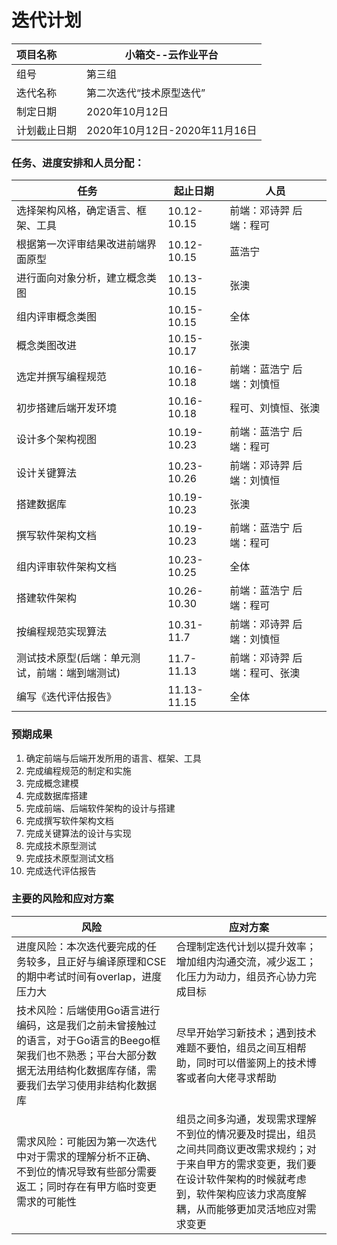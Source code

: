 # 迭代计划

| 项目名称     | 小箱交--云作业平台            |
| :----------- | ----------------------------- |
| 组号         | 第三组                        |
| 迭代名称     | 第二次迭代“技术原型迭代”      |
| 制定日期     | 2020年10月12日                |
| 计划截止日期 | 2020年10月12日-2020年11月16日 |



### 任务、进度安排和人员分配：

| 任务                                           | 起止日期    | 人员                           |
| ---------------------------------------------- | ----------- | ------------------------------ |
| 选择架构风格，确定语言、框架、工具             | 10.12-10.15 | 前端：邓诗羿  后端：程可       |
| 根据第一次评审结果改进前端界面原型             | 10.12-10.15 | 蓝浩宁                         |
| 进行面向对象分析，建立概念类图                 | 10.13-10.15 | 张澳                           |
| 组内评审概念类图                               | 10.15-10.15 | 全体                           |
| 概念类图改进                                   | 10.15-10.17 | 张澳                           |
| 选定并撰写编程规范                             | 10.16-10.18 | 前端：蓝浩宁  后端：刘慎恒     |
| 初步搭建后端开发环境                           | 10.16-10.18 | 程可、刘慎恒、张澳             |
| 设计多个架构视图                               | 10.19-10.23 | 前端：蓝浩宁  后端：程可       |
| 设计关键算法                                   | 10.23-10.26 | 前端：邓诗羿  后端：刘慎恒     |
| 搭建数据库                                     | 10.19-10.23 | 张澳                           |
| 撰写软件架构文档                               | 10.19-10.23 | 前端：蓝浩宁  后端：程可       |
| 组内评审软件架构文档                               | 10.23-10.25 | 全体                           |
| 搭建软件架构                                   | 10.26-10.30 | 前端：蓝浩宁  后端：程可       |
| 按编程规范实现算法                             | 10.31-11.7  | 前端：邓诗羿  后端：刘慎恒     |
| 测试技术原型(后端：单元测试，前端：端到端测试) | 11.7-11.13  | 前端：邓诗羿  后端：程可、张澳 |
| 编写《迭代评估报告》                           | 11.13-11.15 | 全体                           |



### 预期成果

1. 确定前端与后端开发所用的语言、框架、工具
2. 完成编程规范的制定和实施
3. 完成概念建模
4. 完成数据库搭建
5. 完成前端、后端软件架构的设计与搭建
6. 完成撰写软件架构文档
7. 完成关键算法的设计与实现
8. 完成技术原型测试
9. 完成技术原型测试文档
10. 完成迭代评估报告



### 主要的风险和应对方案

| 风险                                                         | 应对方案                                                     |
| ------------------------------------------------------------ | ------------------------------------------------------------ |
| 进度风险：本次迭代要完成的任务较多，且正好与编译原理和CSE的期中考试时间有overlap，进度压力大 | 合理制定迭代计划以提升效率；增加组内沟通交流，减少返工；化压力为动力，组员齐心协力完成目标 |
| 技术风险：后端使用Go语言进行编码，这是我们之前未曾接触过的语言，对于Go语言的Beego框架我们也不熟悉；平台大部分数据无法用结构化数据库存储，需要我们去学习使用非结构化数据库 | 尽早开始学习新技术；遇到技术难题不要怕，组员之间互相帮助，同时可以借鉴网上的技术博客或者向大佬寻求帮助 |
| 需求风险：可能因为第一次迭代中对于需求的理解分析不正确、不到位的情况导致有些部分需要返工；同时存在有甲方临时变更需求的可能性 | 组员之间多沟通，发现需求理解不到位的情况要及时提出，组员之间共同商议更改需求规约；对于来自甲方的需求变更，我们要在设计软件架构的时候就考虑到，软件架构应该力求高度解耦，从而能够更加灵活地应对需求变更 |

